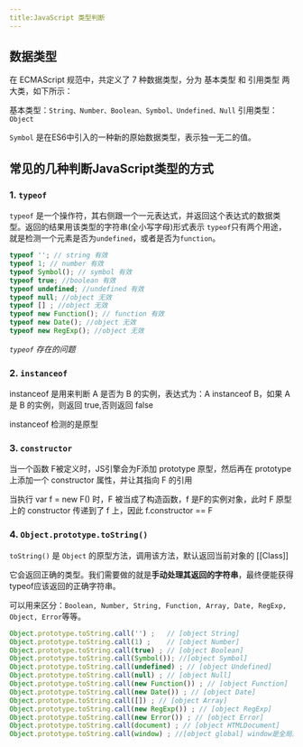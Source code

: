 ```yaml
---
title:JavaScript 类型判断
---
```


## 数据类型
在 ECMAScript  规范中，共定义了 7 种数据类型，分为 基本类型 和 引用类型 两大类，如下所示：

基本类型：`String、Number、Boolean、Symbol、Undefined、Null` 
引用类型：`Object`

`Symbol`  是在ES6中引入的一种新的原始数据类型，表示独一无二的值。

## 常见的几种判断JavaScript类型的方式

### 1. `typeof`
`typeof` 是一个操作符，其右侧跟一个一元表达式，并返回这个表达式的数据类型。返回的结果用该类型的字符串(全小写字母)形式表示
`typeof`只有两个用途，就是检测一个元素是否为`undefined`，或者是否为`function`。
```javascript
typeof ''; // string 有效
typeof 1; // number 有效
typeof Symbol(); // symbol 有效
typeof true; //boolean 有效
typeof undefined; //undefined 有效
typeof null; //object 无效
typeof [] ; //object 无效
typeof new Function(); // function 有效
typeof new Date(); //object 无效
typeof new RegExp(); //object 无效
```


_`typeof` 存在的问题_


### 2. `instanceof`
instanceof 是用来判断 A 是否为 B 的实例，表达式为：A instanceof B，如果 A 是 B 的实例，则返回 true,否则返回 false

instanceof 检测的是原型

### 3. `constructor`

当一个函数 F被定义时，JS引擎会为F添加 prototype 原型，然后再在 prototype上添加一个 constructor 属性，并让其指向 F 的引用

当执行 var f = new F() 时，F 被当成了构造函数，f 是F的实例对象，此时 F 原型上的 constructor 传递到了 f 上，因此 f.constructor == F


### 4. `Object.prototype.toString()`
`toString()` 是 `Object` 的原型方法，调用该方法，默认返回当前对象的 [[Class]]

它会返回正确的类型。我们需要做的就是**手动处理其返回的字符串**，最终便能获得typeof应该返回的正确字符串。

可以用来区分：`Boolean, Number, String, Function, Array, Date, RegExp, Object, Error`等等。


```javascript
Object.prototype.toString.call('') ;   // [object String]
Object.prototype.toString.call(1) ;    // [object Number]
Object.prototype.toString.call(true) ; // [object Boolean]
Object.prototype.toString.call(Symbol()); //[object Symbol]
Object.prototype.toString.call(undefined) ; // [object Undefined]
Object.prototype.toString.call(null) ; // [object Null]
Object.prototype.toString.call(new Function()) ; // [object Function]
Object.prototype.toString.call(new Date()) ; // [object Date]
Object.prototype.toString.call([]) ; // [object Array]
Object.prototype.toString.call(new RegExp()) ; // [object RegExp]
Object.prototype.toString.call(new Error()) ; // [object Error]
Object.prototype.toString.call(document) ; // [object HTMLDocument]
Object.prototype.toString.call(window) ; //[object global] window是全局对象 global 的引用
```

